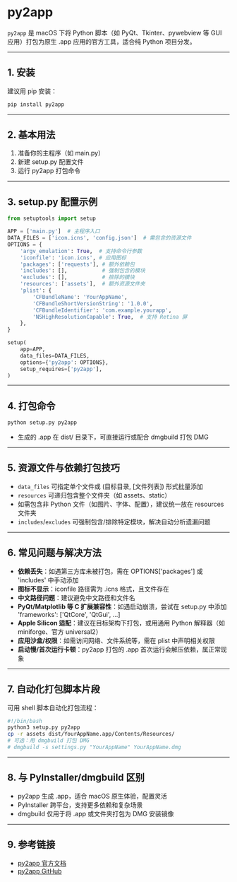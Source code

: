 # py2app

`py2app` 是 macOS 下将 Python 脚本（如 PyQt、Tkinter、pywebview 等 GUI 应用）打包为原生 .app 应用的官方工具，适合纯 Python 项目分发。

---

## 1. 安装

建议用 pip 安装：

```bash
pip install py2app
```

---

## 2. 基本用法

1. 准备你的主程序（如 main.py）
2. 新建 setup.py 配置文件
3. 运行 py2app 打包命令

---

## 3. setup.py 配置示例

```python
from setuptools import setup

APP = ['main.py']  # 主程序入口
DATA_FILES = ['icon.icns', 'config.json']  # 需包含的资源文件
OPTIONS = {
    'argv_emulation': True,  # 支持命令行参数
    'iconfile': 'icon.icns', # 应用图标
    'packages': ['requests'], # 额外依赖包
    'includes': [],           # 强制包含的模块
    'excludes': [],           # 排除的模块
    'resources': ['assets'],  # 额外资源文件夹
    'plist': {
        'CFBundleName': 'YourAppName',
        'CFBundleShortVersionString': '1.0.0',
        'CFBundleIdentifier': 'com.example.yourapp',
        'NSHighResolutionCapable': True,  # 支持 Retina 屏
    },
}

setup(
    app=APP,
    data_files=DATA_FILES,
    options={'py2app': OPTIONS},
    setup_requires=['py2app'],
)
```

---

## 4. 打包命令

```bash
python setup.py py2app
```

- 生成的 .app 在 dist/ 目录下，可直接运行或配合 dmgbuild 打包 DMG

---

## 5. 资源文件与依赖打包技巧

- `data_files` 可指定单个文件或 (目标目录, [文件列表]) 形式批量添加
- `resources` 可递归包含整个文件夹（如 assets、static）
- 如需包含非 Python 文件（如图片、字体、配置），建议统一放在 resources 文件夹
- `includes`/`excludes` 可强制包含/排除特定模块，解决自动分析遗漏问题

---

## 6. 常见问题与解决方法

- **依赖丢失**：如遇第三方库未被打包，需在 OPTIONS['packages'] 或 'includes' 中手动添加
- **图标不显示**：iconfile 路径需为 .icns 格式，且文件存在
- **中文路径问题**：建议避免中文路径和文件名
- **PyQt/Matplotlib 等 C 扩展兼容性**：如遇启动崩溃，尝试在 setup.py 中添加 'frameworks': ['QtCore', 'QtGui', ...]
- **Apple Silicon 适配**：建议在目标架构下打包，或用通用 Python 解释器（如 miniforge、官方 universal2）
- **应用沙盒/权限**：如需访问网络、文件系统等，需在 plist 中声明相关权限
- **启动慢/首次运行卡顿**：py2app 打包的 .app 首次运行会解压依赖，属正常现象

---

## 7. 自动化打包脚本片段

可用 shell 脚本自动化打包流程：

```bash
#!/bin/bash
python3 setup.py py2app
cp -r assets dist/YourAppName.app/Contents/Resources/
# 可选：用 dmgbuild 打包 DMG
# dmgbuild -s settings.py "YourAppName" YourAppName.dmg
```

---

## 8. 与 PyInstaller/dmgbuild 区别

- py2app 生成 .app，适合 macOS 原生体验，配置灵活
- PyInstaller 跨平台，支持更多依赖和复杂场景
- dmgbuild 仅用于将 .app 或文件夹打包为 DMG 安装镜像

---

## 9. 参考链接

- [py2app 官方文档](https://py2app.readthedocs.io/en/latest/)
- [py2app GitHub](https://github.com/ronaldoussoren/py2app)
